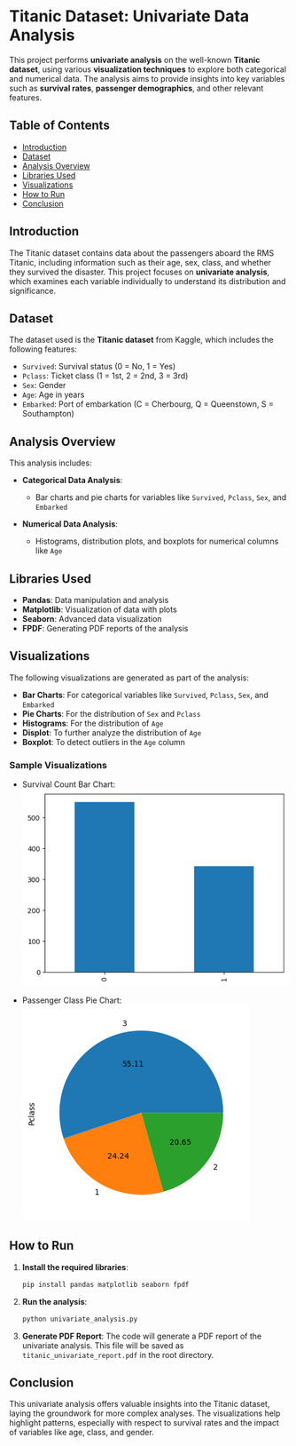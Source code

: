 # Titanic Dataset: Univariate Data Analysis

This project performs **univariate analysis** on the well-known **Titanic dataset**, using various **visualization techniques** to explore both categorical and numerical data. The analysis aims to provide insights into key variables such as **survival rates**, **passenger demographics**, and other relevant features.

## Table of Contents

- [Introduction](#introduction)
- [Dataset](#dataset)
- [Analysis Overview](#analysis-overview)
- [Libraries Used](#libraries-used)
- [Visualizations](#visualizations)
- [How to Run](#how-to-run)
- [Conclusion](#conclusion)
  

## Introduction

The Titanic dataset contains data about the passengers aboard the RMS Titanic, including information such as their age, sex, class, and whether they survived the disaster. This project focuses on **univariate analysis**, which examines each variable individually to understand its distribution and significance.

## Dataset

The dataset used is the **Titanic dataset** from Kaggle, which includes the following features:

- `Survived`: Survival status (0 = No, 1 = Yes)
- `Pclass`: Ticket class (1 = 1st, 2 = 2nd, 3 = 3rd)
- `Sex`: Gender
- `Age`: Age in years
- `Embarked`: Port of embarkation (C = Cherbourg, Q = Queenstown, S = Southampton)

## Analysis Overview

This analysis includes:

- **Categorical Data Analysis**:
  - Bar charts and pie charts for variables like `Survived`, `Pclass`, `Sex`, and `Embarked`
  
- **Numerical Data Analysis**:
  - Histograms, distribution plots, and boxplots for numerical columns like `Age`

## Libraries Used

- **Pandas**: Data manipulation and analysis
- **Matplotlib**: Visualization of data with plots
- **Seaborn**: Advanced data visualization
- **FPDF**: Generating PDF reports of the analysis

## Visualizations

The following visualizations are generated as part of the analysis:

- **Bar Charts**: For categorical variables like `Survived`, `Pclass`, `Sex`, and `Embarked`
- **Pie Charts**: For the distribution of `Sex` and `Pclass`
- **Histograms**: For the distribution of `Age`
- **Displot**: To further analyze the distribution of `Age`
- **Boxplot**: To detect outliers in the `Age` column

### Sample Visualizations

- Survival Count Bar Chart:
  ![Survived Bar Chart](survivde_bar.png)

- Passenger Class Pie Chart:
  ![Pclass Pie Chart](pclassbar.png)

## How to Run

1. **Install the required libraries**:
   ```bash
   pip install pandas matplotlib seaborn fpdf
   ```
2. **Run the analysis**:
   ```bash
   python univariate_analysis.py
   ```
3. **Generate PDF Report**:
   The code will generate a PDF report of the univariate analysis. This file will be saved as `titanic_univariate_report.pdf` in the root directory.

## Conclusion

This univariate analysis offers valuable insights into the Titanic dataset, laying the groundwork for more complex analyses. The visualizations help highlight patterns, especially with respect to survival rates and the impact of variables like age, class, and gender.

